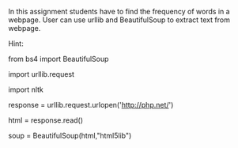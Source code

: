 In this assignment students have to find the frequency of words in a webpage. User can
use urllib and BeautifulSoup to extract text from webpage.

Hint:

from bs4 import BeautifulSoup

import urllib.request

import nltk

response = urllib.request.urlopen('http://php.net/')

html = response.read()

soup = BeautifulSoup(html,"html5lib")
